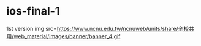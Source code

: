 # ios-final-1
1st version
img src=https://www.ncnu.edu.tw/ncnuweb/units/share/全校共用/web_material/images/banner/banner_4.gif
